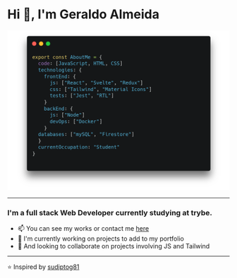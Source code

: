 # Hi 👋, I'm Geraldo Almeida

<img src="./carbon.png" style="max-height: 700px"/>

<hr/>

### I'm a full stack Web Developer currently studying at trybe.

- 📫 You can see my works or contact me [here](https://gralmeidan.github.io/)
- 🔭 I'm currently working on projects to add to my portfolio
- 👯 And looking to collaborate on projects involving JS and Tailwind

<hr/>

⭐ Inspired by [sudiptog81](https://github.com/sudiptog81)
